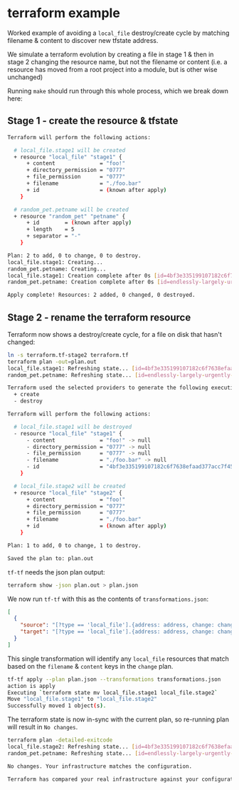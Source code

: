 # terraform example

Worked example of avoiding a `local_file` destroy/create cycle by matching filename & content to discover new tfstate address.

We simulate a terraform evolution by creating a file in stage 1 & then in stage 2 changing the resource name, but not the filename or content (i.e. a resource has moved from a root project into a module, but is other wise unchanged)

Running `make` should run through this whole process, which we break down here:

## Stage 1 - create the resource & tfstate
```bash
Terraform will perform the following actions:

  # local_file.stage1 will be created
  + resource "local_file" "stage1" {
      + content              = "foo!"
      + directory_permission = "0777"
      + file_permission      = "0777"
      + filename             = "./foo.bar"
      + id                   = (known after apply)
    }

  # random_pet.petname will be created
  + resource "random_pet" "petname" {
      + id        = (known after apply)
      + length    = 5
      + separator = "-"
    }

Plan: 2 to add, 0 to change, 0 to destroy.
local_file.stage1: Creating...
random_pet.petname: Creating...
local_file.stage1: Creation complete after 0s [id=4bf3e335199107182c6f7638efaad377acc7f452]
random_pet.petname: Creation complete after 0s [id=endlessly-largely-urgently-driven-magpie]

Apply complete! Resources: 2 added, 0 changed, 0 destroyed.
```

## Stage 2 - rename the terraform resource

Terraform now shows a destroy/create cycle, for a file on disk that hasn't changed:

```bash
ln -s terraform.tf-stage2 terraform.tf
terraform plan -out=plan.out
local_file.stage1: Refreshing state... [id=4bf3e335199107182c6f7638efaad377acc7f452]
random_pet.petname: Refreshing state... [id=endlessly-largely-urgently-driven-magpie]

Terraform used the selected providers to generate the following execution plan. Resource actions are indicated with the following symbols:
  + create
  - destroy

Terraform will perform the following actions:

  # local_file.stage1 will be destroyed
  - resource "local_file" "stage1" {
      - content              = "foo!" -> null
      - directory_permission = "0777" -> null
      - file_permission      = "0777" -> null
      - filename             = "./foo.bar" -> null
      - id                   = "4bf3e335199107182c6f7638efaad377acc7f452" -> null
    }

  # local_file.stage2 will be created
  + resource "local_file" "stage2" {
      + content              = "foo!"
      + directory_permission = "0777"
      + file_permission      = "0777"
      + filename             = "./foo.bar"
      + id                   = (known after apply)
    }

Plan: 1 to add, 0 to change, 1 to destroy.

Saved the plan to: plan.out
```

`tf-tf` needs the json plan output:

```bash
terraform show -json plan.out > plan.json
```

We now run `tf-tf` with this as the contents of  `transformations.json`:

```json
[
  {
    "source": "[?type == 'local_file'].{address: address, change: change.before.{filename:filename, content:content}}",
    "target": "[?type == 'local_file'].{address: address, change: change.after.{filename:filename, content:content}}"
  }
]
```

This single transformation will identify any `local_file` resources that match based on the `filename` & `content` keys in the `change` plan.

```bash
tf-tf apply --plan plan.json --transformations transformations.json
action is apply
Executing `terraform state mv local_file.stage1 local_file.stage2`
Move "local_file.stage1" to "local_file.stage2"
Successfully moved 1 object(s).
```

The terraform state is now in-sync with the current plan, so re-running plan will result in `No changes`.

```bash
terraform plan -detailed-exitcode
local_file.stage2: Refreshing state... [id=4bf3e335199107182c6f7638efaad377acc7f452]
random_pet.petname: Refreshing state... [id=endlessly-largely-urgently-driven-magpie]

No changes. Your infrastructure matches the configuration.

Terraform has compared your real infrastructure against your configuration and found no differences, so no changes are needed.
```
